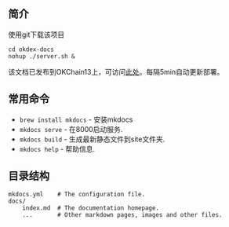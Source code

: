 ## 简介
使用git下载该项目
```
cd okdex-docs
nohup ./server.sh &
```

该文档已发布到OKChain13上，可访问[此处](http://192.168.13.113:8000)。每隔5min自动更新部署。

## 常用命令

* `brew install mkdocs` - 安装mkdocs
* `mkdocs serve` - 在8000启动服务.
* `mkdocs build` - 生成最新静态文件到site文件夹.
* `mkdocs help` - 帮助信息.

## 目录结构

    mkdocs.yml    # The configuration file.
    docs/
        index.md  # The documentation homepage.
        ...       # Other markdown pages, images and other files.



